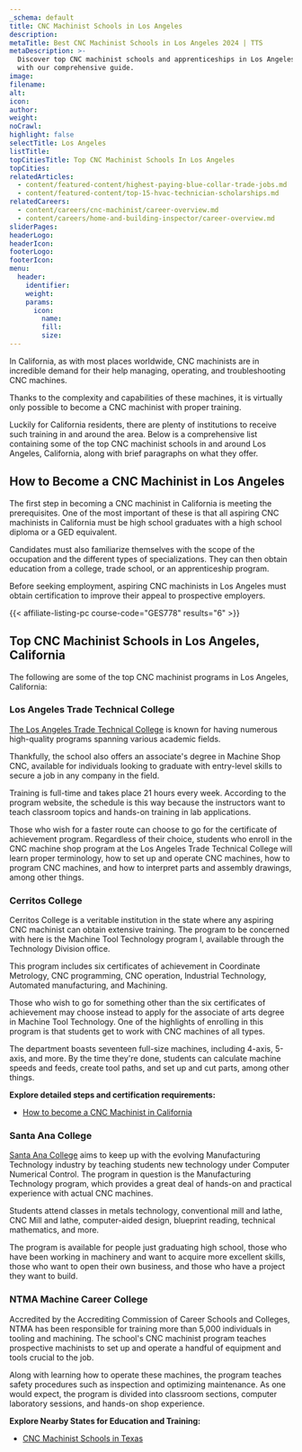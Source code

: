 ```yaml
---
_schema: default
title: CNC Machinist Schools in Los Angeles
description:
metaTitle: Best CNC Machinist Schools in Los Angeles 2024 | TTS
metaDescription: >-
  Discover top CNC machinist schools and apprenticeships in Los Angeles for 2024
  with our comprehensive guide.
image:
filename:
alt:
icon:
author:
weight:
noCrawl:
highlight: false
selectTitle: Los Angeles
listTitle:
topCitiesTitle: Top CNC Machinist Schools In Los Angeles
topCities:
relatedArticles:
  - content/featured-content/highest-paying-blue-collar-trade-jobs.md
  - content/featured-content/top-15-hvac-technician-scholarships.md
relatedCareers:
  - content/careers/cnc-machinist/career-overview.md
  - content/careers/home-and-building-inspector/career-overview.md
sliderPages:
headerLogo:
headerIcon:
footerLogo:
footerIcon:
menu:
  header:
    identifier:
    weight:
    params:
      icon:
        name:
        fill:
        size:
---
```

In California, as with most places worldwide, CNC machinists are in incredible demand for their help managing, operating, and troubleshooting CNC machines.

Thanks to the complexity and capabilities of these machines, it is virtually only possible to become a CNC machinist with proper training.

Luckily for California residents, there are plenty of institutions to receive such training in and around the area. Below is a comprehensive list containing some of the top CNC machinist schools in and around Los Angeles, California, along with brief paragraphs on what they offer.

## **How to Become a CNC Machinist in Los Angeles**

The first step in becoming a CNC machinist in California is meeting the prerequisites. One of the most important of these is that all aspiring CNC machinists in California must be high school graduates with a high school diploma or a GED equivalent.

Candidates must also familiarize themselves with the scope of the occupation and the different types of specializations. They can then obtain education from a college, trade school, or an apprenticeship program.

Before seeking employment, aspiring CNC machinists in Los Angeles must obtain certification to improve their appeal to prospective employers.

{{< affiliate-listing-pc course-code="GES778" results="6" >}}

## **Top CNC Machinist Schools in Los Angeles, California**

The following are some of the top CNC machinist programs in Los Angeles, California:

### **Los Angeles Trade Technical College**

[The Los Angeles Trade Technical College](https://www.lattc.edu/academics/aos/machine-shop-cnc) is known for having numerous high-quality programs spanning various academic fields.

Thankfully, the school also offers an associate's degree in Machine Shop CNC, available for individuals looking to graduate with entry-level skills to secure a job in any company in the field.

Training is full-time and takes place 21 hours every week. According to the program website, the schedule is this way because the instructors want to teach classroom topics and hands-on training in lab applications.

Those who wish for a faster route can choose to go for the certificate of achievement program. Regardless of their choice, students who enroll in the CNC machine shop program at the Los Angeles Trade Technical College will learn proper terminology, how to set up and operate CNC machines, how to program CNC machines, and how to interpret parts and assembly drawings, among other things.

### Cerritos College

Cerritos College is a veritable institution in the state where any aspiring CNC machinist can obtain extensive training. The program to be concerned with here is the Machine Tool Technology program l, available through the Technology Division office.

This program includes six certificates of achievement in Coordinate Metrology, CNC programming, CNC operation, Industrial Technology, Automated manufacturing, and Machining.

Those who wish to go for something other than the six certificates of achievement may choose instead to apply for the associate of arts degree in Machine Tool Technology. One of the highlights of enrolling in this program is that students get to work with CNC machines of all types.

The department boasts seventeen full-size machines, including 4-axis, 5-axis, and more. By the time they're done, students can calculate machine speeds and feeds, create tool paths, and set up and cut parts, among other things.

**Explore detailed steps and certification requirements:**

* [How to become a CNC Machinist in California](https://toptradeschools.com/near-you/cnc-machinist/california)

### Santa Ana College

[Santa Ana College](https://sac.edu/AcademicProgs/HST/Manufacturing/Pages/default.aspx) aims to keep up with the evolving Manufacturing Technology industry by teaching students new technology under Computer Numerical Control. The program in question is the Manufacturing Technology program, which provides a great deal of hands-on and practical experience with actual CNC machines.

Students attend classes in metals technology, conventional mill and lathe, CNC Mill and lathe, computer-aided design, blueprint reading, technical mathematics, and more.

The program is available for people just graduating high school, those who have been working in machinery and want to acquire more excellent skills, those who want to open their own business, and those who have a project they want to build.

### NTMA Machine Career College

Accredited by the Accrediting Commission of Career Schools and Colleges, NTMA has been responsible for training more than 5,000 individuals in tooling and machining. The school's CNC machinist program teaches prospective machinists to set up and operate a handful of equipment and tools crucial to the job.

Along with learning how to operate these machines, the program teaches safety procedures such as inspection and optimizing maintenance. As one would expect, the program is divided into classroom sections, computer laboratory sessions, and hands-on shop experience.​​​​​

**Explore Nearby States for Education and Training:**

* [CNC Machinist Schools in Texas](https://toptradeschools.com/near-you/cnc-machinist/texas/)
